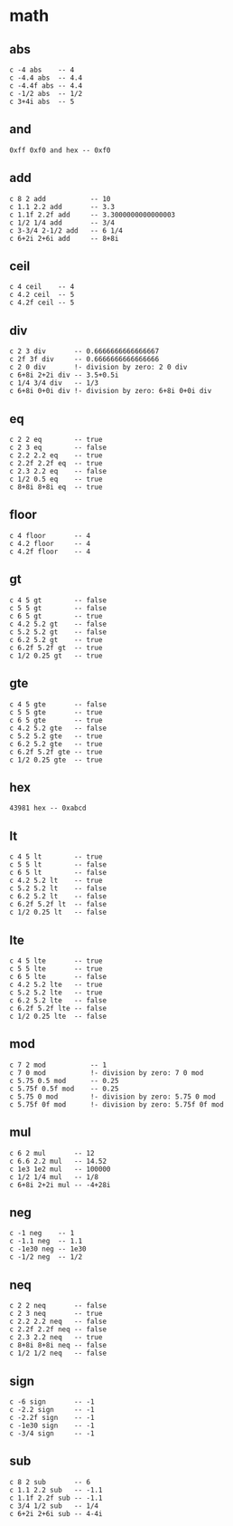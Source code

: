 # math

## abs

    c -4 abs    -- 4
    c -4.4 abs  -- 4.4
    c -4.4f abs -- 4.4
    c -1/2 abs  -- 1/2
    c 3+4i abs  -- 5

## and

    0xff 0xf0 and hex -- 0xf0

## add

    c 8 2 add           -- 10
    c 1.1 2.2 add       -- 3.3
    c 1.1f 2.2f add     -- 3.3000000000000003
    c 1/2 1/4 add       -- 3/4
    c 3-3/4 2-1/2 add   -- 6 1/4
    c 6+2i 2+6i add     -- 8+8i

## ceil

    c 4 ceil    -- 4
    c 4.2 ceil  -- 5
    c 4.2f ceil -- 5

## div

    c 2 3 div       -- 0.6666666666666667
    c 2f 3f div     -- 0.6666666666666666
    c 2 0 div       !- division by zero: 2 0 div
    c 6+8i 2+2i div -- 3.5+0.5i
    c 1/4 3/4 div   -- 1/3
    c 6+8i 0+0i div !- division by zero: 6+8i 0+0i div

## eq

    c 2 2 eq        -- true
    c 2 3 eq        -- false
    c 2.2 2.2 eq    -- true
    c 2.2f 2.2f eq  -- true
    c 2.3 2.2 eq    -- false
    c 1/2 0.5 eq    -- true
    c 8+8i 8+8i eq  -- true

## floor

    c 4 floor       -- 4
    c 4.2 floor     -- 4
    c 4.2f floor    -- 4

## gt

    c 4 5 gt        -- false
    c 5 5 gt        -- false
    c 6 5 gt        -- true
    c 4.2 5.2 gt    -- false
    c 5.2 5.2 gt    -- false
    c 6.2 5.2 gt    -- true
    c 6.2f 5.2f gt  -- true
    c 1/2 0.25 gt   -- true

## gte

    c 4 5 gte       -- false
    c 5 5 gte       -- true
    c 6 5 gte       -- true
    c 4.2 5.2 gte   -- false
    c 5.2 5.2 gte   -- true
    c 6.2 5.2 gte   -- true
    c 6.2f 5.2f gte -- true
    c 1/2 0.25 gte  -- true

## hex

    43981 hex -- 0xabcd

## lt

    c 4 5 lt        -- true
    c 5 5 lt        -- false
    c 6 5 lt        -- false
    c 4.2 5.2 lt    -- true
    c 5.2 5.2 lt    -- false
    c 6.2 5.2 lt    -- false
    c 6.2f 5.2f lt  -- false
    c 1/2 0.25 lt   -- false

## lte

    c 4 5 lte       -- true
    c 5 5 lte       -- true
    c 6 5 lte       -- false
    c 4.2 5.2 lte   -- true
    c 5.2 5.2 lte   -- true
    c 6.2 5.2 lte   -- false
    c 6.2f 5.2f lte -- false
    c 1/2 0.25 lte  -- false

## mod

    c 7 2 mod           -- 1
    c 7 0 mod           !- division by zero: 7 0 mod
    c 5.75 0.5 mod      -- 0.25
    c 5.75f 0.5f mod    -- 0.25
    c 5.75 0 mod        !- division by zero: 5.75 0 mod
    c 5.75f 0f mod      !- division by zero: 5.75f 0f mod

## mul

    c 6 2 mul       -- 12
    c 6.6 2.2 mul   -- 14.52
    c 1e3 1e2 mul   -- 100000
    c 1/2 1/4 mul   -- 1/8
    c 6+8i 2+2i mul -- -4+28i

## neg

    c -1 neg    -- 1
    c -1.1 neg  -- 1.1
    c -1e30 neg -- 1e30
    c -1/2 neg  -- 1/2

## neq

    c 2 2 neq       -- false
    c 2 3 neq       -- true
    c 2.2 2.2 neq   -- false
    c 2.2f 2.2f neq -- false
    c 2.3 2.2 neq   -- true
    c 8+8i 8+8i neq -- false
    c 1/2 1/2 neq   -- false

## sign

    c -6 sign       -- -1
    c -2.2 sign     -- -1
    c -2.2f sign    -- -1
    c -1e30 sign    -- -1
    c -3/4 sign     -- -1

## sub

    c 8 2 sub       -- 6
    c 1.1 2.2 sub   -- -1.1
    c 1.1f 2.2f sub -- -1.1
    c 3/4 1/2 sub   -- 1/4
    c 6+2i 2+6i sub -- 4-4i

